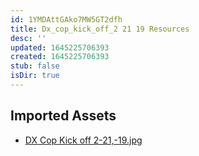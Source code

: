 ```yaml
---
id: 1YMDAttGAko7MW5GT2dfh
title: Dx_cop_kick_off_2 21 19 Resources
desc: ''
updated: 1645225706393
created: 1645225706393
stub: false
isDir: true
---
```

## Imported Assets
- [DX Cop Kick off 2-21,-19.jpg](/assets/dx-cop-kick-off-2-21,-19-GrxFP9CHflzW.jpg)
